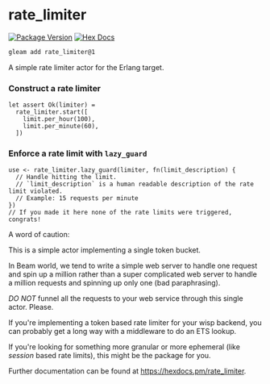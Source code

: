 # rate_limiter

[![Package Version](https://img.shields.io/hexpm/v/rate_limiter)](https://hex.pm/packages/rate_limiter)
[![Hex Docs](https://img.shields.io/badge/hex-docs-ffaff3)](https://hexdocs.pm/rate_limiter/)

```sh
gleam add rate_limiter@1
```

A simple rate limiter actor for the Erlang target. 


### Construct a rate limiter
```gleam
let assert Ok(limiter) =
  rate_limiter.start([
    limit.per_hour(100),
    limit.per_minute(60),
  ])
```

### Enforce a rate limit with `lazy_guard`
```gleam
use <- rate_limiter.lazy_guard(limiter, fn(limit_description) { 
  // Handle hitting the limit. 
  // `limit_description` is a human readable description of the rate limit violated.
  // Example: 15 requests per minute
})
// If you made it here none of the rate limits were triggered, congrats!
```

A word of caution: 

This is a simple actor implementing a single token bucket. 

In Beam world, we tend to write a simple web server to handle one request and spin up a million rather than
a super complicated web server to handle a million requests and spinning up only one (bad paraphrasing).

*DO NOT* funnel all the requests to your web service through this single actor. Please.

If you're implementing a token based rate limiter for your wisp backend, you can probably get a long way with a 
middleware to do an ETS lookup.

If you're looking for something more granular or more ephemeral (like *session* based rate limits), this might
be the package for you.

Further documentation can be found at <https://hexdocs.pm/rate_limiter>.
